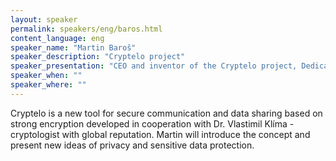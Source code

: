 ```yaml
---
layout: speaker
permalink: speakers/eng/baros.html
content_language: eng
speaker_name: "Martin Baroš"
speaker_description: "Cryptelo project"
speaker_presentation: "CEO and inventor of the Cryptelo project, Dedicated SW developer and assiduous project manager"
speaker_when: ""
speaker_where: ""
---
```

Cryptelo is a new tool for secure communication and data sharing based on strong encryption developed in cooperation with Dr. Vlastimil Klíma - cryptologist with global reputation. Martin will introduce the concept and present new ideas of privacy and sensitive data protection. 
